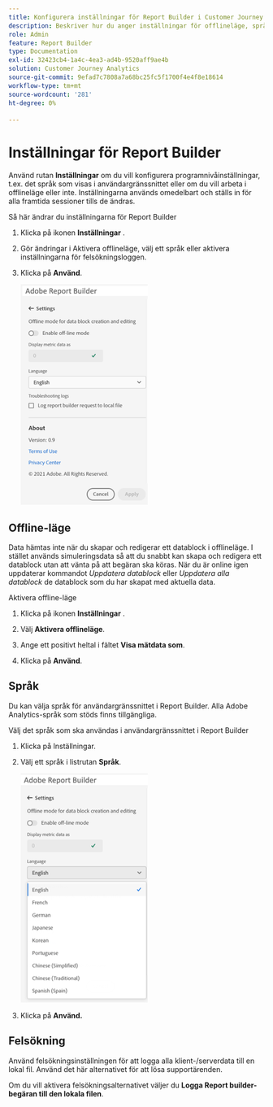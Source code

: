 ```yaml
---
title: Konfigurera inställningar för Report Builder i Customer Journey Analytics
description: Beskriver hur du anger inställningar för offlineläge, språk, aktuellt läge och felsökning.
role: Admin
feature: Report Builder
type: Documentation
exl-id: 32423cb4-1a4c-4ea3-ad4b-9520aff9ae4b
solution: Customer Journey Analytics
source-git-commit: 9efad7c7808a7a68bc25fc5f1700f4e4f8e18614
workflow-type: tm+mt
source-wordcount: '281'
ht-degree: 0%

---
```


# Inställningar för Report Builder

Använd rutan **Inställningar** om du vill konfigurera programnivåinställningar, t.ex. det språk som visas i användargränssnittet eller om du vill arbeta i offlineläge eller inte. Inställningarna används omedelbart och ställs in för alla framtida sessioner tills de ändras.

Så här ändrar du inställningarna för Report Builder

1. Klicka på ikonen **Inställningar** .

1. Gör ändringar i Aktivera offlineläge, välj ett språk eller aktivera inställningarna för felsökningsloggen.

1. Klicka på **Använd**.

   ![Report Builder datumintervallfönster med knappen Avbryt och använd.](./assets/image38.png)

## Offline-läge

Data hämtas inte när du skapar och redigerar ett datablock i offlineläge. I stället används simuleringsdata så att du snabbt kan skapa och redigera ett datablock utan att vänta på att begäran ska köras. När du är online igen uppdaterar kommandot *Uppdatera datablock* eller *Uppdatera alla datablock* de datablock som du har skapat med aktuella data.

Aktivera offline-läge

1. Klicka på ikonen **Inställningar** .

1. Välj **Aktivera offlineläge**.

1. Ange ett positivt heltal i fältet **Visa mätdata som**.

1. Klicka på **Använd**.

## Språk

Du kan välja språk för användargränssnittet i Report Builder. Alla Adobe Analytics-språk som stöds finns tillgängliga.

Välj det språk som ska användas i användargränssnittet i Report Builder

1. Klicka på Inställningar.

1. Välj ett språk i listrutan **Språk**.

   ![Datumintervallfönstret Report Builder visar språklistan med engelska markerat.](./assets/image39.png)

1. Klicka på **Använd.**

## Felsökning

Använd felsökningsinställningen för att logga alla klient-/serverdata till en lokal fil. Använd det här alternativet för att lösa supportärenden.

Om du vill aktivera felsökningsalternativet väljer du **Logga Report builder-begäran till den lokala filen**.
